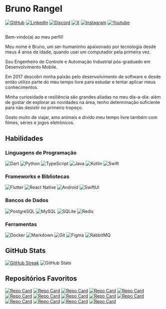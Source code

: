 # Bruno Rangel

[![GitHub](https://img.shields.io/badge/bmsrangel-100000?style=for-the-badge&logo=github&logoColor=white)](https://www.github.com/bmsrangel/)
[![LinkedIn](https://img.shields.io/badge/Bruno_Rangel-0077B5?style=for-the-badge&logo=linkedin&logoColor=white)](https://www.linkedin.com/in/bruno-machado-da-silva-rangel/)
[![Discord](https://img.shields.io/badge/bmsrangel-7289DA?style=for-the-badge&logo=discord&logoColor=white)](https://www.discordapp.com/users/bmsrangel/)
[![X](https://img.shields.io/badge/bmsrangel-000?style=for-the-badge&logo=x)](https://twitter.com/bmsrangel)
[![Instagram](https://img.shields.io/badge/bmsrangel-E4405F?style=for-the-badge&logo=instagram&logoColor=white)](https://www.instagram.com/bmsrangel/)
[![Youtube](https://img.shields.io/badge/bmsrangel1-FF0000?style=for-the-badge&logo=youtube&logoColor=white)](https://www.youtube.com/bmsrangel1/)

##

Bem-vindo(a) ao meu perfil!

Meu nome é Bruno, um ser-humaninho apaixonado por tecnologia desde meus 4 anos de idade, quando usei um computador pela primeira vez.

Sou Engenheiro de Controle e Automação Industrial pós-graduado em Desenvolvimento Mobile.

Em 2017 descobri minha paixão pelo desenvolvimento de software e desde então utilizo parte do meu tempo livre para estudar e tentar aplicar meus conhecimentos.

Minha curiosidade e resiliência são grandes aliadas no meu dia-a-dia: além de gostar de explorar as novidades na área, tenho determinação suficiente para não desistir no primeiro tropeço.

Gosto muito de viajar, amo animais e divido meu tempo livre também com filmes, séries e jogos eletrônicos.

## Habilidades

### Linguagens de Programação

![Dart](https://img.shields.io/badge/Dart-0175C2?style=for-the-badge&logo=dart&logoColor=white)
![Python](https://img.shields.io/badge/Python-14354C?style=for-the-badge&logo=python&logoColor=white)
![TypeScript](https://img.shields.io/badge/TypeScript-007ACC?style=for-the-badge&logo=typescript&logoColor=white)
![Java](https://img.shields.io/badge/Java-ED8B00?style=for-the-badge&logo=openjdk&logoColor=white)
![Kotlin](https://img.shields.io/badge/Kotlin-0095D5?&style=for-the-badge&logo=kotlin&logoColor=white)
![Swift](https://img.shields.io/badge/Swift-FA7343?style=for-the-badge&logo=swift&logoColor=white)

### Frameworks e Bibliotecas

![Flutter](https://img.shields.io/badge/Flutter-02569B?style=for-the-badge&logo=flutter&logoColor=white)
![React Native](https://img.shields.io/badge/React%20Native-000?style=for-the-badge&logo=react)
![Android](https://img.shields.io/badge/Android-3DDC84?style=for-the-badge&logo=android&logoColor=white)
![SwiftUI](https://img.shields.io/badge/SwiftUI-FA7343?style=for-the-badge&logo=swift&logoColor=white)

### Bancos de Dados

![PostgreSQL](https://img.shields.io/badge/PostgreSQL-316192?style=for-the-badge&logo=postgresql&logoColor=white)
![MySQL](https://img.shields.io/badge/MySQL-00000F?style=for-the-badge&logo=mysql&logoColor=white)
![SQLite](https://img.shields.io/badge/SQLite-07405E?style=for-the-badge&logo=sqlite&logoColor=white)
![Redis](https://img.shields.io/badge/redis-%23DD0031.svg?&style=for-the-badge&logo=redis&logoColor=white)

### Ferramentas

![Docker](https://img.shields.io/badge/Docker-063c92?style=for-the-badge&logo=docker&logoColor=white)
![Markdown](https://img.shields.io/badge/Markdown-000000?style=for-the-badge&logo=markdown&logoColor=white)
![Git](https://img.shields.io/badge/GIT-E44C30?style=for-the-badge&logo=git&logoColor=white)
![Figma](https://img.shields.io/badge/Figma-F24E1E?style=for-the-badge&logo=figma&logoColor=white)
![RabbitMQ](https://img.shields.io/badge/rabbitmq-%23FF6600.svg?&style=for-the-badge&logo=rabbitmq&logoColor=white)

## GitHub Stats

[![GitHub Streak](https://streak-stats.demolab.com/?user=bmsrangel&theme=bear&background=000&border=30A3DC&dates=FFF)](https://git.io/streak-stats)
![GitHub Stats](https://github-readme-stats.vercel.app/api?username=bmsrangel&theme=transparent&bg_color=000&border_color=30A3DC&show_icons=true&icon_color=30A3DC&title_color=E94D5F&text_color=FFF)

## Repositórios Favoritos

[![Repo Card](https://github-readme-stats.vercel.app/api/pin/?username=bmsrangel&repo=flutter_youtube_speedcoding&bg_color=000&border_color=30A3DC&show_icons=true&icon_color=30A3DC&title_color=E94D5F&text_color=FFF)](https://github.com/bmsrangel/flutter_youtube_speedcoding)
[![Repo Card](https://github-readme-stats.vercel.app/api/pin/?username=bmsrangel&repo=telegram_speedcoding&bg_color=000&border_color=30A3DC&show_icons=true&icon_color=30A3DC&title_color=E94D5F&text_color=FFF)](https://github.com/bmsrangel/telegram_speedcoding)
[![Repo Card](https://github-readme-stats.vercel.app/api/pin/?username=bmsrangel&repo=inter_interface_clone&bg_color=000&border_color=30A3DC&show_icons=true&icon_color=30A3DC&title_color=E94D5F&text_color=FFF)](https://github.com/bmsrangel/inter_interface_clone)
[![Repo Card](https://github-readme-stats.vercel.app/api/pin/?username=bmsrangel&repo=nubank_speedcoding&bg_color=000&border_color=30A3DC&show_icons=true&icon_color=30A3DC&title_color=E94D5F&text_color=FFF)](https://github.com/bmsrangel/nubank_speedcoding)
[![Repo Card](https://github-readme-stats.vercel.app/api/pin/?username=bmsrangel&repo=twitter_speedcoding&bg_color=000&border_color=30A3DC&show_icons=true&icon_color`=30A3DC&title_color=E94D5F&text_color=FFF)](https://github.com/bmsrangel/twitter_speedcoding)
[![Repo Card](https://github-readme-stats.vercel.app/api/pin/?username=bmsrangel&repo=prime_video_speedcoding&bg_color=000&border_color=30A3DC&show_icons=true&icon_color=30A3DC&title_color=E94D5F&text_color=FFF)](https://github.com/bmsrangel/prime_video_speedcoding)
[![Repo Card](https://github-readme-stats.vercel.app/api/pin/?username=bmsrangel&repo=spotify_speedcoding&bg_color=000&border_color=30A3DC&show_icons=true&icon_color=30A3DC&title_color=E94D5F&text_color=FFF)](https://github.com/bmsrangel/spotify_speedcoding)
[![Repo Card](https://github-readme-stats.vercel.app/api/pin/?username=bmsrangel&repo=instaswift&bg_color=000&border_color=30A3DC&show_icons=true&icon_color=30A3DC&title_color=E94D5F&text_color=FFF)](https://github.com/bmsrangel/instaswift)
[![Repo Card](https://github-readme-stats.vercel.app/api/pin/?username=bmsrangel&repo=todo_list_kotlin&bg_color=000&border_color=30A3DC&show_icons=true&icon_color=30A3DC&title_color=E94D5F&text_color=FFF)](https://github.com/bmsrangel/todo_list_kotlin)
[![Repo Card](https://github-readme-stats.vercel.app/api/pin/?username=bmsrangel&repo=geojourney_rn&bg_color=000&border_color=30A3DC&show_icons=true&icon_color=30A3DC&title_color=E94D5F&text_color=FFF)](https://github.com/bmsrangel/geojourney_rn)
[![Repo Card](https://github-readme-stats.vercel.app/api/pin/?username=bmsrangel&repo=ftasks-frontend&bg_color=000&border_color=30A3DC&show_icons=true&icon_color=30A3DC&title_color=E94D5F&text_color=FFF)](https://github.com/bmsrangel/ftasks-frontend)
[![Repo Card](https://github-readme-stats.vercel.app/api/pin/?username=bmsrangel&repo=ftasks-backend&bg_color=000&border_color=30A3DC&show_icons=true&icon_color=30A3DC&title_color=E94D5F&text_color=FFF)](https://github.com/bmsrangel/ftasks-backend)
[![Repo Card](https://github-readme-stats.vercel.app/api/pin/?username=bmsrangel&repo=fdrive_frontend&bg_color=000&border_color=30A3DC&show_icons=true&icon_color=30A3DC&title_color=E94D5F&text_color=FFF)](https://github.com/bmsrangel/fdrive_frontend)
[![Repo Card](https://github-readme-stats.vercel.app/api/pin/?username=bmsrangel&repo=fdrive_backend&bg_color=000&border_color=30A3DC&show_icons=true&icon_color=30A3DC&title_color=E94D5F&text_color=FFF)](https://github.com/bmsrangel/fdrive_backend)
